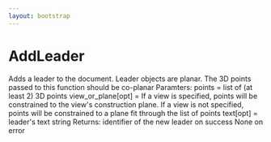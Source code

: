 ```yaml
---
layout: bootstrap
---
```


# AddLeader

Adds a leader to the document. Leader objects are planar.
        The 3D points passed to this function should be co-planar
        Paramters:
          points = list of (at least 2) 3D points
          view_or_plane[opt] = If a view is specified, points will be constrained
            to the view's construction plane. If a view is not specified, points
            will be constrained to a plane fit through the list of points
          text[opt] = leader's text string
        Returns:
          identifier of the new leader on success
          None on error
        


